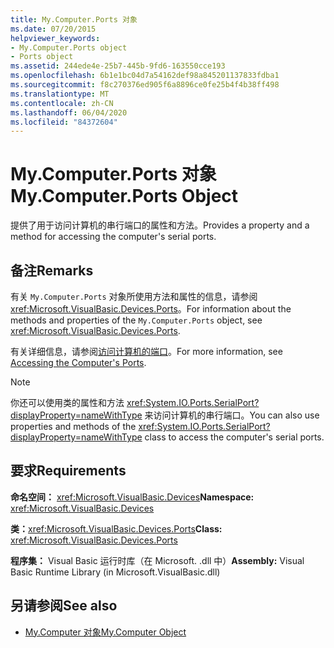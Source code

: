 ```yaml
---
title: My.Computer.Ports 对象
ms.date: 07/20/2015
helpviewer_keywords:
- My.Computer.Ports object
- Ports object
ms.assetid: 244ede4e-25b7-445b-9fd6-163550cce193
ms.openlocfilehash: 6b1e1bc04d7a54162def98a845201137833fdba1
ms.sourcegitcommit: f8c270376ed905f6a8896ce0fe25b4f4b38ff498
ms.translationtype: MT
ms.contentlocale: zh-CN
ms.lasthandoff: 06/04/2020
ms.locfileid: "84372604"
---
```

# <a name="mycomputerports-object"></a><span data-ttu-id="81b33-102">My.Computer.Ports 对象</span><span class="sxs-lookup"><span data-stu-id="81b33-102">My.Computer.Ports Object</span></span>
<span data-ttu-id="81b33-103">提供了用于访问计算机的串行端口的属性和方法。</span><span class="sxs-lookup"><span data-stu-id="81b33-103">Provides a property and a method for accessing the computer's serial ports.</span></span>  
  
## <a name="remarks"></a><span data-ttu-id="81b33-104">备注</span><span class="sxs-lookup"><span data-stu-id="81b33-104">Remarks</span></span>  
 <span data-ttu-id="81b33-105">有关 `My.Computer.Ports` 对象所使用方法和属性的信息，请参阅 <xref:Microsoft.VisualBasic.Devices.Ports>。</span><span class="sxs-lookup"><span data-stu-id="81b33-105">For information about the methods and properties of the `My.Computer.Ports` object, see <xref:Microsoft.VisualBasic.Devices.Ports>.</span></span>  
  
 <span data-ttu-id="81b33-106">有关详细信息，请参阅[访问计算机的端口](../../developing-apps/programming/computer-resources/accessing-the-computer-s-ports.md)。</span><span class="sxs-lookup"><span data-stu-id="81b33-106">For more information, see [Accessing the Computer's Ports](../../developing-apps/programming/computer-resources/accessing-the-computer-s-ports.md).</span></span>  
  
> [!NOTE]
> <span data-ttu-id="81b33-107">你还可以使用类的属性和方法 <xref:System.IO.Ports.SerialPort?displayProperty=nameWithType> 来访问计算机的串行端口。</span><span class="sxs-lookup"><span data-stu-id="81b33-107">You can also use properties and methods of the <xref:System.IO.Ports.SerialPort?displayProperty=nameWithType> class to access the computer's serial ports.</span></span>  
  
## <a name="requirements"></a><span data-ttu-id="81b33-108">要求</span><span class="sxs-lookup"><span data-stu-id="81b33-108">Requirements</span></span>  
 <span data-ttu-id="81b33-109">**命名空间：** <xref:Microsoft.VisualBasic.Devices></span><span class="sxs-lookup"><span data-stu-id="81b33-109">**Namespace:** <xref:Microsoft.VisualBasic.Devices></span></span>  
  
 <span data-ttu-id="81b33-110">**类：**<xref:Microsoft.VisualBasic.Devices.Ports></span><span class="sxs-lookup"><span data-stu-id="81b33-110">**Class:** <xref:Microsoft.VisualBasic.Devices.Ports></span></span>  
  
 <span data-ttu-id="81b33-111">**程序集：** Visual Basic 运行时库（在 Microsoft. .dll 中）</span><span class="sxs-lookup"><span data-stu-id="81b33-111">**Assembly:** Visual Basic Runtime Library (in Microsoft.VisualBasic.dll)</span></span>  
  
## <a name="see-also"></a><span data-ttu-id="81b33-112">另请参阅</span><span class="sxs-lookup"><span data-stu-id="81b33-112">See also</span></span>

- [<span data-ttu-id="81b33-113">My.Computer 对象</span><span class="sxs-lookup"><span data-stu-id="81b33-113">My.Computer Object</span></span>](my-computer-object.md)
